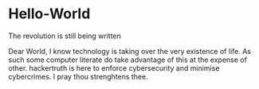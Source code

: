 # Hello-World
The revolution is still being written
 
 Dear World,
 I know technology is taking over the very existence of life. As such some computer literate do take advantage of this at the expense of other.
 hackertruth is here to enforce cybersecurity and minimise cybercrimes. I pray thou strenghtens thee.
 
